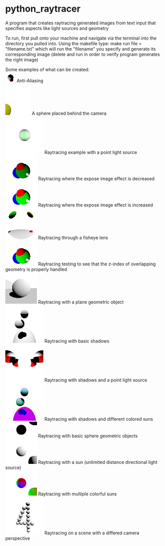 # python_raytracer
A program that creates raytracing generated images from text input that specifies aspects like light sources and geometry

To run, first pull onto your machine and navigate via the terminal into the directory you pulled into.
Using the makefile type:
make run file = "filename.txt"
which will run the "filename" you specify and generate its corresponding image (delete and run in order to verify program generates the right image)

Some examples of what can be created:<br>
![alt_text](https://github.com/samuelHurh/python_raytracer/blob/main/raytracing/aa.png?raw=true)
Anti-Aliasing <br>
![alt text](https://github.com/samuelHurh/python_raytracer/blob/main/raytracing/behind.png?raw=true)
A sphere placed behind the camera<br>
![alt text](https://github.com/samuelHurh/python_raytracer/blob/main/raytracing/bulb.png?raw=true)
Raytracing example with a point light source<br>
![alt text](https://github.com/samuelHurh/python_raytracer/blob/main/raytracing/expose1.png?raw=true)
Raytracing where the expose image effect is decreased<br>
![alt text](https://github.com/samuelHurh/python_raytracer/blob/main/raytracing/expose2.png?raw=true)
Raytracing where the expose image effect is increased<br>
![alt text](https://github.com/samuelHurh/python_raytracer/blob/main/raytracing/fisheye.png?raw=true)
Raytracing through a fisheye lens<br>
![alt text](https://github.com/samuelHurh/python_raytracer/blob/main/raytracing/overlap.png?raw=true)
Raytracing testing to see that the z-index of overlapping geometry is properly handled<br>
![alt text](https://github.com/samuelHurh/python_raytracer/blob/main/raytracing/plane.png?raw=true)
Raytracing with a plane geometric object<br>
![alt text](https://github.com/samuelHurh/python_raytracer/blob/main/raytracing/shadow-basic.png?raw=true)
Raytracing with basic shadows<br>
![alt text](https://github.com/samuelHurh/python_raytracer/blob/main/raytracing/shadow-bulb.png?raw=true)
Raytracing with shadows and a point light source<br>
![alt text](https://github.com/samuelHurh/python_raytracer/blob/main/raytracing/shadow-suns.png?raw=true)
Raytracing with shadows and different colored suns<br>
![alt text](https://github.com/samuelHurh/python_raytracer/blob/main/raytracing/sphere.png?raw=true)
Raytracing with basic sphere geometric objects<br>
![alt text](https://github.com/samuelHurh/python_raytracer/blob/main/raytracing/sun.png?raw=true)
Raytracing with a sun (unlimited distance directional light source)<br>
![alt text](https://github.com/samuelHurh/python_raytracer/blob/main/raytracing/suns.png?raw=true)
Raytracing with multiple colorful suns<br>
![alt text](https://github.com/samuelHurh/python_raytracer/blob/main/raytracing/view.png?raw=true)
Raytracing on a scene with a differed camera perspective<br>



